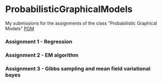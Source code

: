 # ProbabilisticGraphicalModels
My submissions for the assignments of the class "Probabilistic Graphical Models" [PGM](http://helios.mi.parisdescartes.fr/~platouch/mva/Introduction%20to%20Probabilistic%20Graphical%20Models%20-%20MVA.html)

### Assignment 1 - Regression

### Assignment 2 - EM algorithm

### Assignment 3 - Gibbs sampling and mean field variational bayes

